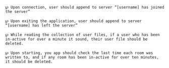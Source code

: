 	℘ Upon connection, user should append to server “[username] has joined the server”
	
	℘ Upon exiting the application, user should append to server “[username] has left the server”
	
	℘ While reading the collection of user files, if a user who has been in-active for over a minute it sound, their user file should be deleted.
	
	℘ Upon starting, you app should check the last time each room was written to, and if any room has been in-active for over ten minutes, it should be deleted.
	
